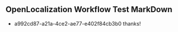 ## OpenLocalization Workflow Test MarkDown
* a992cd87-a21a-4ce2-ae77-e402f84cb3b0 thanks!

<!--HONumber=Aug16_HO3-->


